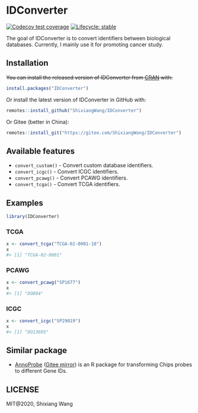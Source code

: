 
<!-- README.md is generated from README.Rmd. Please edit that file -->

# IDConverter

<!-- badges: start -->

[![Codecov test
coverage](https://codecov.io/gh/ShixiangWang/IDConverter/branch/master/graph/badge.svg)](https://codecov.io/gh/ShixiangWang/IDConverter?branch=master)
[![Lifecycle:
stable](https://img.shields.io/badge/lifecycle-stable-brightgreen.svg)](https://www.tidyverse.org/lifecycle/#stable)
<!-- badges: end -->

The goal of IDConverter is to convert identifiers between biological
databases. Currently, I mainly use it for promoting cancer study.

## Installation

~~You can install the released version of IDConverter from
[CRAN](https://CRAN.R-project.org) with:~~

``` r
install.packages("IDConverter")
```

Or install the latest version of IDConverter in GitHub with:

``` r
remotes::install_github("ShixiangWang/IDConverter")
```

Or Gitee (better in China):

``` r
remotes::install_git("https://gitee.com/ShixiangWang/IDConverter")
```

## Available features

  - `convert_custom()` - Convert custom database identifiers.
  - `convert_icgc()` - Convert ICGC identifiers.
  - `convert_pcawg()` - Convert PCAWG identifiers.
  - `convert_tcga()` - Convert TCGA identifiers.

## Examples

``` r
library(IDConverter)
```

### TCGA

``` r
x <- convert_tcga("TCGA-02-0001-10")
x
#> [1] "TCGA-02-0001"
```

### PCAWG

``` r
x <- convert_pcawg("SP1677")
x
#> [1] "DO804"
```

### ICGC

``` r
x <- convert_icgc("SP29019")
x
#> [1] "DO13695"
```

## Similar package

  - [AnnoProbe](https://github.com/jmzeng1314/AnnoProbe/) ([Gitee
    mirror](https://gitee.com/jmzeng/annoprobe)) is an R package for
    transforming Chips probes to different Gene IDs.

## LICENSE

MIT@2020, Shixiang Wang
